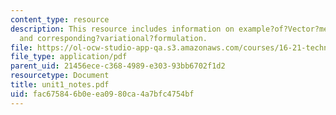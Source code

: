 ```yaml
---
content_type: resource
description: This resource includes information on example?of?Vector?mechanics?formulation,
  and corresponding?variational?formulation.
file: https://ol-ocw-studio-app-qa.s3.amazonaws.com/courses/16-21-techniques-for-structural-analysis-and-design-spring-2005/fac675846b0eea0980ca4a7bfc4754bf_unit1_notes.pdf
file_type: application/pdf
parent_uid: 21456ece-c368-4989-e303-93bb6702f1d2
resourcetype: Document
title: unit1_notes.pdf
uid: fac67584-6b0e-ea09-80ca-4a7bfc4754bf
---
```

